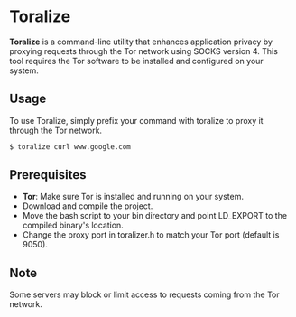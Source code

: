 # Toralize

**Toralize** is a command-line utility that enhances application privacy by proxying requests through the Tor network using SOCKS version 4. This tool requires the Tor software to be installed and configured on your system.

## Usage
To use Toralize, simply prefix your command with toralize to proxy it through the Tor network.
```bash
$ toralize curl www.google.com
```
## Prerequisites

- **Tor**: Make sure Tor is installed and running on your system.
- Download and compile the project.
- Move the bash script to your bin directory and point LD_EXPORT to the compiled binary's location.
- Change the proxy port in toralizer.h to match your Tor port (default is 9050).

## Note
Some servers may block or limit access to requests coming from the Tor network.
